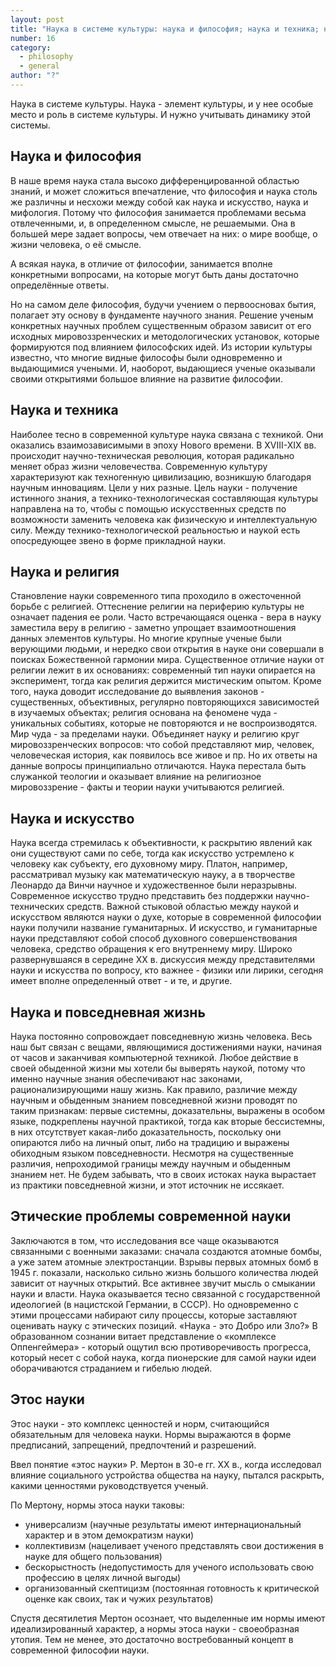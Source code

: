 ```yaml
---
layout: post
title: "Наука в системе культуры: наука и философия; наука и техника; наука и религия; наука и искусство; наука и повседневная жизнь. Этические проблемы современной науки; научный этос"
number: 16
category:
  - philosophy
  - general
author: "?"
---
```


Наука в системе культуры. Наука - элемент культуры, и у нее особые место и роль в системе культуры. И нужно учитывать динамику этой системы.

## Наука и философия
В наше время наука стала высоко дифференцированной областью знаний, и может сложиться впечатление, что философия и наука столь же различны и несхожи между собой как наука и искусство, наука и мифология. Потому что философия занимается проблемами весьма отвлеченными, и, в определенном смысле, не решаемыми. Она в большей мере задает вопросы, чем отвечает на них: о мире вообще, о жизни человека, о её смысле.

А всякая наука, в отличие от философии, занимается вполне конкретными вопросами, на которые могут быть даны достаточно определённые ответы.

Но на самом деле философия, будучи учением о первоосновах бытия, полагает эту основу в фундаменте научного знания. Решение ученым конкретных научных проблем существенным образом зависит от его исходных мировоззренческих и методологических установок, которые формируются под влиянием философских идей. Из истории культуры известно, что многие видные философы были одновременно и выдающимися учеными. И, наоборот, выдающиеся ученые оказывали своими открытиями большое влияние на развитие философии.

## Наука и техника
Наиболее тесно в современной культуре наука связана с техникой. Они оказались взаимозависимыми в эпоху Нового времени. В XVIII-XIX вв. происходит научно-техническая революция, которая радикально меняет образ жизни человечества. Современную культуру характеризуют как техногенную цивилизацию, возникшую благодаря научным инновациям. Цели у них разные. Цель науки - получение истинного знания, а технико-технологическая составляющая культуры направлена на то, чтобы с помощью искусственных средств по возможности заменить человека как физическую и интеллектуальную силу. Между технико-технологической реальностью и наукой есть опосредующее звено в форме прикладной науки.

## Наука и религия
Становление науки современного типа проходило в ожесточенной борьбе с религией. Оттеснение религии на периферию культуры не означает падения ее роли. Часто встречающаяся оценка - вера в науку заместила веру в религию - заметно упрощает взаимоотношения данных элементов культуры. Но многие крупные ученые были верующими людьми, и нередко свои открытия в науке они совершали в поисках Божественной гармонии мира. Существенное отличие науки от религии лежит в их основаниях: современный тип науки опирается на эксперимент, тогда как религия держится мистическим опытом. Кроме того, наука доводит исследование до выявления законов - существенных, объективных, регулярно повторяющихся зависимостей в изучаемых объектах; религия основана на феномене чуда - уникальных событиях, которые не повторяются и не воспроизводятся. Мир чуда - за пределами науки. Объединяет науку и религию круг мировоззренческих вопросов: что собой представляют мир, человек, человеческая история, как появилось все живое и пр. Но их ответы на данные вопросы принципиально отличаются. Наука перестала быть служанкой теологии и оказывает влияние на религиозное мировоззрение - факты и теории науки учитываются религией.

## Наука и искусство
Наука всегда стремилась к объективности, к раскрытию явлений как они существуют сами по себе, тогда как искусство устремлено к человеку как субъекту, его духовному миру. Платон, например, рассматривал музыку как математическую науку, а в творчестве Леонардо да Винчи научное и художественное были неразрывны. Современное искусство трудно представить без поддержки научно-технических средств. Важной стыковой областью между наукой и искусством являются науки о духе, которые в современной философии науки получили название гуманитарных. И искусство, и гуманитарные науки представляют собой способ духовного совершенствования человека, средство обращения к его внутреннему миру. Широко развернувшаяся в середине XX в. дискуссия между представителями науки и искусства по вопросу, кто важнее - физики или лирики, сегодня имеет вполне определенный ответ - и те, и другие. 

## Наука и повседневная жизнь
Наука постоянно сопровождает повседневную жизнь человека. Весь наш быт связан с вещами, являющимися достижениями науки, начиная от часов и заканчивая компьютерной техникой. Любое действие в своей обыденной жизни мы хотели бы выверять наукой, потому что именно научные знания обеспечивают нас законами, рационализирующими нашу жизнь. Как правило, различие между научным и обыденным знанием повседневной жизни проводят по таким признакам: первые системны, доказательны, выражены в особом языке, подкреплены научной практикой, тогда как вторые бессистемны, в них отсутствует какая-либо доказательность, поскольку они опираются либо на личный опыт, либо на традицию и выражены обиходным языком повседневности. Несмотря на существенные различия, непроходимой границы между научным и обыденным знанием нет. Не будем забывать, что в своих истоках наука вырастает из практики повседневной жизни, и этот источник не иссякает.

## Этические проблемы современной науки
Заключаются в том, что исследования все чаще оказываются связанными с военными заказами: сначала создаются атомные бомбы, а уже затем атомные электростанции. Взрывы первых атомных бомб в 1945 г. показали, насколько сильно жизнь большого количества людей зависит от научных открытий. Все активнее звучит мысль о смыкании науки и власти. Наука оказывается тесно связанной с государственной идеологией (в нацистской Германии, в СССР). Но одновременно с этими процессами набирают силу процессы, которые заставляют оценивать науку с этических позиций. «Наука - это Добро или Зло?» В образованном сознании витает представление о «комплексе Оппенгеймера» - который ощутил всю противоречивость прогресса, который несет с собой наука, когда пионерские для самой науки идеи оборачиваются страданием и гибелью людей. 

## Этос науки
Этос науки - это комплекс ценностей и норм, считающийся обязательным для человека науки. Нормы выражаются в форме предписаний, запрещений, предпочтений и разрешений.

Ввел понятие «этос науки» Р. Мертон в 30-е гг. XX в., когда исследовал влияние социального устройства общества на науку, пытался раскрыть, какими ценностями руководствуется ученый.

По Мертону, нормы этоса науки таковы:
* универсализм (научные результаты имеют интернациональный характер и в этом демократизм науки)
* коллективизм (нацеливает ученого представлять свои достижения в науке для общего пользования)
* бескорыстность (недопустимость для ученого использовать свою профессию в целях личной выгоды)
* организованный скептицизм (постоянная готовность к критической оценке как своих, так и чужих результатов)

Спустя десятилетия Мертон осознает, что выделенные им нормы имеют идеализированный характер, а нормы этоса науки - своеобразная утопия. Тем не менее, это достаточно востребованный концепт в современной философии науки.
